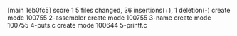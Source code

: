 [main 1eb0fc5] score 1
 5 files changed, 36 insertions(+), 1 deletion(-)
 create mode 100755 2-assembler
 create mode 100755 3-name
 create mode 100755 4-puts.c
 create mode 100644 5-printf.c
